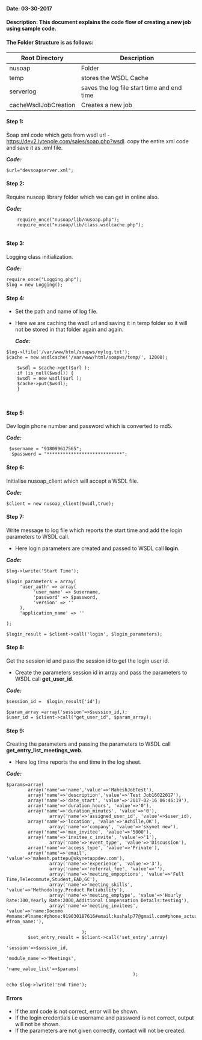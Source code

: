 #### Date: 03-30-2017
#### Description: This document explains the code flow of creating a new job using sample code.

#### The Folder Structure is as follows:
   
   
   Root Directory | Description
------------ | -------------
nusoap | Folder |
temp | stores the WSDL Cache | 
serverlog | saves the log file start time and end time |
cacheWsdlJobCreation | Creates a new job |

#### Step 1:

Soap xml code which gets from wsdl url - https://dev2.lytepole.com/sales/soap.php?wsdl. copy the entire xml code and save it as .xml file.

**_Code:_**
	
```
$url="devsoapserver.xml";

```

#### Step 2:

Require nusoap library folder which we can get in online also.

**_Code:_**
	
```
	require_once("nusoap/lib/nusoap.php");
	require_once("nusoap/lib/class.wsdlcache.php");
  
  ```
  
  #### Step 3:
  
  Logging class initialization.
  
  **_Code:_**
	
```
require_once("Logging.php");
$log = new Logging();
```

#### Step 4:

- Set the path and name of log file. 
- Here we are caching the wsdl url and saving it in temp folder so it will not be stored in that folder again and again.

  **_Code:_**
	
```
$log->lfile('/var/www/html/soapws/mylog.txt');
$cache = new wsdlcache('/var/www/html/soapws/temp/', 12000);

	$wsdl = $cache->get($url );
	if (is_null($wsdl)) {
	$wsdl = new wsdl($url );
	$cache->put($wsdl);
	}
  
 
```

#### Step 5:

Dev login phone number and password which is converted to md5.

**_Code:_**
	
```
 $username = "918099617565";
  $password = "****************************";
```

#### Step 6:

Initialise nusoap_client which will accept a WSDL file.

**_Code:_**
	
```
$client = new nusoap_client($wsdl,true);

```

#### Step 7:

Write message to log file which reports the start time and add the login parameters to WSDL call.

- Here login parameters are created and passed to WSDL call **login**.

**_Code:_**
	
```
$log->lwrite('Start Time');
    
$login_parameters = array(
     'user_auth' => array(
          'user_name' => $username,
          'password' => $password,
          'version' => ''
     ),
     'application_name' => ''
        
);
    
$login_result = $client->call('login', $login_parameters);
```

#### Step 8:

Get the session id and pass the session id to get the login user id.

- Create the parameters session id in array and pass the parameters to WSDL call **get_user_id**.

**_Code:_**
	
```
$session_id =  $login_result['id'];

$param_array =array('session'=>$session_id,);
$user_id = $client->call("get_user_id", $param_array);

```

#### Step 9:

Creating the parameters and passing the parameters to WSDL call **get_entry_list_meetings_web**.

- Here log time reports the end time in the log sheet.

**_Code:_**
	
```
$params=array(
        array('name'=>'name','value'=>'MaheshJobTest'),	
        array('name'=>'description','value'=>'Test Job16022017'),
        array('name'=>'date_start', 'value'=>'2017-02-16 06:46:19'),							
        array('name'=>'duration_hours', 'value'=>'0'),
        array('name'=>'duration_minutes', 'value'=>'0'),	
				array('name'=>'assigned_user_id', 'value'=>$user_id),										
        array('name'=>'location', 'value'=>'Achille,OK'),	
				array('name'=>'company', 'value'=>'skynet new'),		
        array('name'=>'max_invitee', 'value'=>'5000'),	
        array('name'=>'invitee_c_invite', 'value'=>'1'),
				array('name'=>'event_type', 'value'=>'Discussion'),
        array('name'=>'access_type', 'value'=>'Private'),	
        array('name'=>'email', 'value'=>'mahesh.pattepu@skynetappdev.com'),	
				array('name'=>'experience', 'value'=>'3'),
				array('name'=>'referral_fee', 'value'=>''),
				array('name'=>'meeting_empoptions', 'value'=>'Full Time,Telecommute,Student,EAD,GC'),
				array('name'=>'meeting_skills', 'value'=>'Methodology,Product Reliability'),
				array('name'=>'meeting_emptype', 'value'=>'Hourly Rate:300,Yearly Rate:2000,Additional Compensation Details:testing'),
				array('name'=>'meeting_invitees', 'value'=>'name:Docomo  #mname:#lname:#phone:919030187616#email:kushalp77@gmail.com#phone_actual:919030187616#to_name:Docomo  #from_name:'),
						
                            );
		$set_entry_result = $client->call('set_entry',array(
                                                         'session'=>$session_id,
                                                         'module_name'=>'Meetings',
                                                         'name_value_list'=>$params)
                                               );

echo $log->lwrite('End Time');
 ```
 


#### Errors

- If the xml code is not correct, error will be shown.
- If the login credentials i.e username and password is not correct, output will not be shown.
- If the parameters are not given correctly, contact will not be created.





